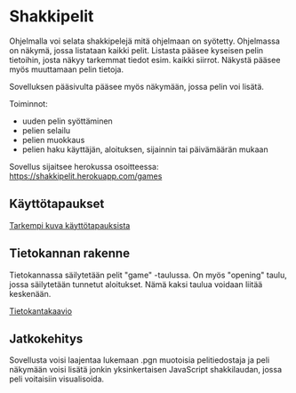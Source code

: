 # Shakkipelit

Ohjelmalla voi selata shakkipelejä mitä ohjelmaan on syötetty. Ohjelmassa on näkymä, jossa listataan kaikki pelit. Listasta pääsee kyseisen pelin tietoihin, josta näkyy tarkemmat tiedot esim. kaikki siirrot. Näkystä pääsee myös muuttamaan pelin tietoja.

Sovelluksen pääsivulta pääsee myös näkymään, jossa pelin voi lisätä.

Toiminnot:
- uuden pelin syöttäminen
- pelien selailu
- pelien muokkaus
- pelien haku käyttäjän, aloituksen, sijainnin tai päivämäärän mukaan

Sovellus sijaitsee herokussa osoitteessa: https://shakkipelit.herokuapp.com/games

## Käyttötapaukset

[Tarkempi kuva käyttötapauksista](https://github.com/AlecSiikaluoma/Shakkipelit/blob/master/documentation/kayttotapaukset.md)

## Tietokannan rakenne

Tietokannassa säilytetään pelit "game" -taulussa. On myös "opening" taulu, jossa säilytetään tunnetut aloitukset. Nämä kaksi taulua voidaan liitää keskenään.

[Tietokantakaavio](https://github.com/AlecSiikaluoma/Shakkipelit/blob/master/documentation/tietokantakaavio.jpg)

## Jatkokehitys

Sovellusta voisi laajentaa lukemaan .pgn muotoisia pelitiedostaja ja peli näkymään voisi lisätä jonkin yksinkertaisen JavaScript shakkilaudan, jossa peli voitaisiin visualisoida.
